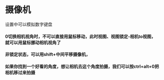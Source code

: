 # 摄像机

设置中可以模拟数字键盘

#### 0切换相机视角时，不可以直接用鼠标移动，此时视图、视图锁定-相机to视图，就可以用鼠标挪动相机视角了

#### 非锁定状态，可以用shift+中间平移摄像机，

#### 如果你找到一个好看的角度，想让相机去这个角度拍摄，我们可以按ctrl+alt+0把相机移过来拍摄
